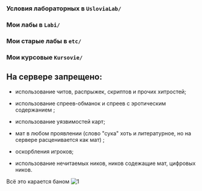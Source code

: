 ### Условия лабораторных в `UsloviaLab/`

### Мои лабы в `Labi/`

### Мои старые лабы в `etc/`

### Мои курсовые `Kursovie/`

## На сервере запрещено:

* использование читов, распрыжек, скриптов и прочих хитростей;

* использование спреев-обманок и спреев с эротическим содержанием ;

* использование уязвимостей карт; 

* мат в любом проявлении
(слово "сука" хоть и литературное, но на сервере расценивается как мат) ;

* оскорбления игроков; 

* использование нечитаемых ников, ников содежащие мат, цифровых ников.

Всё это карается баном ![1](https://www.oplechovani.cz/images/close.png)

